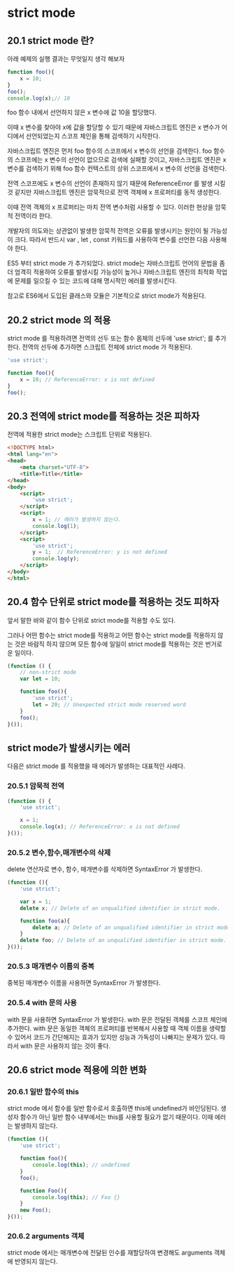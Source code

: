 # strict mode

## 20.1 strict mode 란?

아래 예제의 실행 결과는 무엇일지 생각 해보자

```javascript
function foo(){
    x = 10;
}
foo();
console.log(x);// 10
```

foo 함수 내에서 선언하지 않은 x 변수에 값 10을 할당했다.

이때 x 변수를 찾아야 x에 값을 할당할 수 있기 때문에 자바스크립트 엔진은 x 변수가 어디에서 선언되었는지
스코프 체인을 통해 검색하기 시작한다.

자바스크립트 엔진은 먼저 foo 함수의 스코프에서 x 변수의 선언을 검색한다. foo 함수의 스코프에는
x 변수의 선언이 없으므로 검색에 실패할 것이고, 자바스크립트 엔진은 x 변수를 검색하기 위해 foo 함수 컨텍스트의
상위 스코프에서 x 변수의 선언을 검색한다.


전역 스코프에도 x 변수의 선언이 존재하지 않기 때문에 ReferenceError 를 발생 시킬 것 같지만 
자바스크립트 엔진은 암묵적으로 전역 객체에 x 프로퍼티를 동적 생성한다.

이때 전역 객체의 x 프로퍼티는 마치 전역 변수처럼 사용할 수 있다.
이러한 현상을 암묵적 전역이라 한다.

개발자의 의도와는 상관없이 발생한 암묵적 전역은 오류를 발생시키는 원인이 될 가능성이 크다.
따라서 반드시 var , let , const 키워드를 사용하여 변수를 선언한 다음 사용해야 한다.

ES5 부터 strict mode 가 추가되었다. 
strict mode는 자바스크립트 언어의 문법을 좀 더 엄격히 적용하여 오류를 발생시킬 가능성이 높거나
자바스크립트 엔진의 최적화 작업에 문제를 일으킬 수 있는 코드에 대해 명시적인 에러를 발생시킨다.


참고로 ES6에서 도입된 클래스와 모듈은 기본적으로 strict mode가 적용된다.

## 20.2 strict mode 의 적용

strict mode 를 적용하려면 전역의 선두 또는 함수 몸체의 선두에 'use strict'; 를 추가한다.
전역의 선두에 추가하면 스크립트 전체에 strict mode 가 적용된다.

```javascript
'use strict';

function foo(){
    x = 10; // ReferenceError: x is not defined
}
foo();
```


## 20.3 전역에 strict mode를 적용하는 것은 피하자

전역에 적용한 strict mode는 스크립트 단위로 적용된다.

```html
<!DOCTYPE html>
<html lang="en">
<head>
    <meta charset="UTF-8">
    <title>Title</title>
</head>
<body>
    <script>
        'use strict';
    </script>
    <script>
        x = 1; // 에러가 발생하지 않는다.
        console.log(1);
    </script>
    <script>
        'use strict';
        y = 1;  // ReferenceError: y is not defined
        console.log(y);
    </script>
</body>
</html>
```

## 20.4 함수 단위로 strict mode를 적용하는 것도 피하자

앞서 말한 바와 같이 함수 단위로 strict mode를 적용할 수도 있다.

그러나 어떤 함수는 strict mode를 적용하고 어떤 함수는 strict mode를 적용하지 않는 것은 바람직 하지 않으며
모든 함수에 일일이 strict mode를 적용하는 것은 번거로운 일이다.

```javascript
(function () {
    // non-strict mode
    var let = 10;

    function foo(){
        'use strict';
        let = 20; // Unexpected strict mode reserved word
    }
    foo();
}());
```

## strict mode가 발생시키는 에러

다음은 strict mode 를 적용했을 때 에러가 발생하는 대표적인 사례다.

### 20.5.1 암묵적 전역

```javascript
(function () {
    'use strict';

    x = 1;
    console.log(x); // ReferenceError: x is not defined
}());
```

### 20.5.2 변수,함수,매개변수의 삭제

delete 연산자로 변수, 함수, 매개변수를 삭제하면 SyntaxError 가 발생한다.

```javascript
(function (){
    'use strict';

    var x = 1;
    delete x; // Delete of an unqualified identifier in strict mode.

    function foo(a){
        delete a; // Delete of an unqualified identifier in strict mode.
    }
    delete foo; // Delete of an unqualified identifier in strict mode.
}());
```

### 20.5.3 매개변수 이름의 중복

중복된 매개변수 이름을 사용하면 SyntaxError 가 발생한다.


### 20.5.4 with 문의 사용

with 문을 사용하면 SyntaxError 가 발생한다. with 문은 전달된 객체를 스코프 체인에 추가한다.
with 문은 동일한 객체의 프로퍼티를 반복해서 사용할 때 객체 이름을 생략할 수 있어서 코드가 간단해지는 효과가 있지만
성능과 가독성이 나빠지는 문제가 있다. 따라서 with 문은 사용하지 않는 것이 좋다.


## 20.6 strict mode 적용에 의한 변화

### 20.6.1 일반 함수의 this

strict mode 에서 함수를 일반 함수로서 호출하면 this에 undefined가 바인딩된다. 생성자 함수가 아닌 일반 함수 내부에서는
this를 사용할 필요가 없기 때문이다. 이때 에러는 발생하지 않는다. 

```javascript
(function (){
    'use strict';

    function foo(){
        console.log(this); // undefined
    }
    foo();

    function Foo(){
        console.log(this); // Foo {}
    }
    new Foo();
}());
```

### 20.6.2 arguments 객체

strict mode 에서는 매개변수에 전달된 인수를 재할당하여 변경해도 arguments 객체에 반영되지 않는다. 